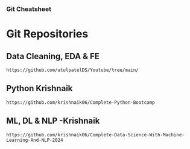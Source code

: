 ### Git Cheatsheet

# Git Repositories

## Data Cleaning, EDA & FE
```
https://github.com/atulpatelDS/Youtube/tree/main/
```
## Python Krishnaik
```
https://github.com/krishnaik06/Complete-Python-Bootcamp 
```
## ML, DL & NLP -Krishnaik
```
https://github.com/krishnaik06/Complete-Data-Science-With-Machine-Learning-And-NLP-2024 
```
